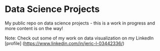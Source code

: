 # Data Science Projects
My public repo on data science projects - this is a work in progress and more content is on the way! 

Note: Check out some of my work on data visualization on my LinkedIn [profile] (https://www.linkedin.com/in/jeric-l-03442336/)
